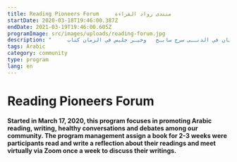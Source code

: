 ```yaml
---
title: Reading Pioneers Forum     منتدى رواد القراءة
startDate: 2020-03-18T19:46:00.387Z
endDate: 2021-03-19T19:46:00.605Z
programImage: src/images/uploads/reading-forum.jpg
description: "     أعـز مكـان في الدنــى سرج سابـح   وخيـر جليس في الزمان كتاب       "
tags: Arabic
category: community
type: program
lang: en
---
```

# Reading Pioneers Forum 

**Started in March 17, 2020, this program focuses in promoting Arabic reading, writing, healthy conversations and debates among our community. 
The program management assign a book for 2-3 weeks were participants read and write a reflection about their readings and meet virtually via Zoom once a week to discuss their writings.**